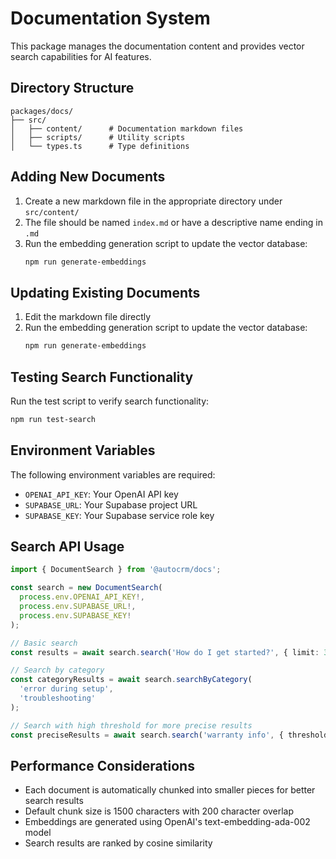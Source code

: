 # Documentation System

This package manages the documentation content and provides vector search capabilities for AI features.

## Directory Structure

```
packages/docs/
├── src/
│   ├── content/      # Documentation markdown files
│   ├── scripts/      # Utility scripts
│   └── types.ts      # Type definitions
```

## Adding New Documents

1. Create a new markdown file in the appropriate directory under `src/content/`
2. The file should be named `index.md` or have a descriptive name ending in `.md`
3. Run the embedding generation script to update the vector database:
   ```bash
   npm run generate-embeddings
   ```

## Updating Existing Documents

1. Edit the markdown file directly
2. Run the embedding generation script to update the vector database:
   ```bash
   npm run generate-embeddings
   ```

## Testing Search Functionality

Run the test script to verify search functionality:
```bash
npm run test-search
```

## Environment Variables

The following environment variables are required:
- `OPENAI_API_KEY`: Your OpenAI API key
- `SUPABASE_URL`: Your Supabase project URL
- `SUPABASE_KEY`: Your Supabase service role key

## Search API Usage

```typescript
import { DocumentSearch } from '@autocrm/docs';

const search = new DocumentSearch(
  process.env.OPENAI_API_KEY!,
  process.env.SUPABASE_URL!,
  process.env.SUPABASE_KEY!
);

// Basic search
const results = await search.search('How do I get started?', { limit: 3 });

// Search by category
const categoryResults = await search.searchByCategory(
  'error during setup',
  'troubleshooting'
);

// Search with high threshold for more precise results
const preciseResults = await search.search('warranty info', { threshold: 0.8 });
```

## Performance Considerations

- Each document is automatically chunked into smaller pieces for better search results
- Default chunk size is 1500 characters with 200 character overlap
- Embeddings are generated using OpenAI's text-embedding-ada-002 model
- Search results are ranked by cosine similarity 